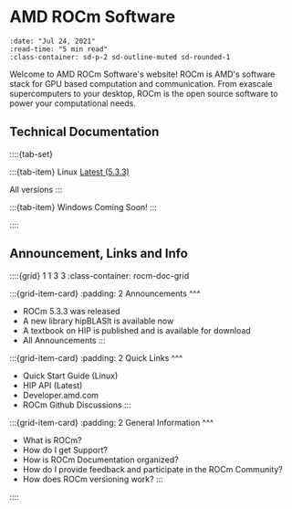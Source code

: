 # AMD ROCm Software
```{article-info}
:date: "Jul 24, 2021"
:read-time: "5 min read"
:class-container: sd-p-2 sd-outline-muted sd-rounded-1
```

Welcome to AMD ROCm Software's website! ROCm is AMD's software stack for GPU based computation and communication. 
From exascale supercomputers to your desktop, ROCm is the open source software to power your computational needs.


## Technical Documentation
::::{tab-set}

:::{tab-item} Linux 
[Latest (5.3.3)](https://rocmdocs.amd.com/projects/overview/en/rtd/)

All versions
:::

:::{tab-item} Windows
Coming Soon!
:::

::::

## Announcement, Links and Info

::::{grid} 1 1 3 3
:class-container: rocm-doc-grid

:::{grid-item-card}
:padding: 2
Announcements
^^^
 * ROCm 5.3.3 was released
 * A new library hipBLASlt is available now
 * A textbook on HIP is published and is available for download
 * All Announcements
:::

:::{grid-item-card}
:padding: 2
Quick Links 
^^^
 * Quick Start Guide (Linux)
 * HIP API (Latest)
 * Developer.amd.com
 * ROCm Github Discussions 
:::

:::{grid-item-card}
:padding: 2
General Information 
^^^
 * What is ROCm? 
 * How do I get Support?
 * How is ROCm Documentation organized?
 * How do I provide feedback and participate in the ROCm Community?
 * How does ROCm versioning work? 
:::



::::

   
